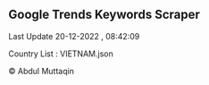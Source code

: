 

## Google Trends Keywords Scraper 
 
Last Update 20-12-2022 , 08:42:09

Country List :
VIETNAM.json



© Abdul Muttaqin 
